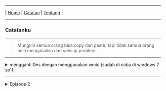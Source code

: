 * * *
| [Home](https://gand0r.my.id/) | [Catatan](https://gand0r.github.io/catatanku) | [Tentang](https://gand0r.github.io/) |
* * *

### Catatanku

* * *

> Mungkin semua orang bisa copy dan paste, tapi tidak semua orang bisa menganalisa dan solving problem.


* * *

<details><summary>mengganti Dns dengan menggunakan wmic (sudah di coba di windows 7 sp1)</summary>
<p>
   <br></br>
   - wmic nicconfig where (IPEnabled=TRUE) call SetDNSServerSearchOrder ()
   <br></br>
   - wmic nicconfig where (IPEnabled=TRUE) call SetDNSServerSearchOrder ("8.8.8.8", "8.8.4.4")
   
</p>
</details>

* * *

<details><summary>Episode 2</summary>
<p>
   
   mengganti Dns dengan menggunakan wmic (sudah di coba di windows 7 sp1)
   ```
   - wmic nicconfig where (IPEnabled=TRUE) call SetDNSServerSearchOrder ()
   - wmic nicconfig where (IPEnabled=TRUE) call SetDNSServerSearchOrder ("8.8.8.8", "8.8.4.4")
   ```
   
</p>
</details>
